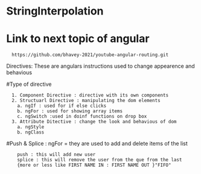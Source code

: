 # StringInterpolation

# Link to next topic of angular 

      https://github.com/bhavey-2021/youtube-angular-routing.git


Directives: These are angulars instructions used to change appearence and behavious 


#Type of directive 

      1. Component Directive : directive with its own components 
      2. Structuarl Directive : manipulating the dom elements 
        a. ngIf : used for if else clicks 
        b. ngFor : used for showing array items 
        c. ngSwitch :used in doinf functions on drop box 
      3. Attribute Ditective : change the look and behavious of dom
        a. ngStyle 
        b. ngClass

#Push & Splice : ngFor = they are used to add and delete items of the list 

        push : this will add new user 
        splice : this will remove the user from the que from the last 
        {more or less like FIRST NAME IN : FIRST NAME OUT }"FIFO" 











